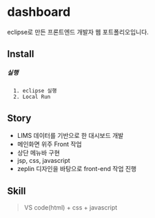 # dashboard
eclipse로 만든 프론트엔드 개발자 웹 포트폴리오입니다.

## Install

##### 실행
```
  1. eclipse 실행
  2. Local Run
```

## Story

- LIMS 데이터를 기반으로 한 대시보드 개발
- 메인화면 위주 Front 작업
- 상단 메뉴바 구현
- jsp, css, javascript
- zeplin 디자인을 바탕으로 front-end 작업 진행


## Skill
> VS code(html) + css + javascript
